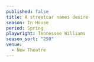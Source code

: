 ```yaml
---
published: false
title: A streetcar names desire
season: In House
period: Spring
playwright: Tennessee Williams
season_sort: "250"
venue: 
  - New Theatre
---
```



